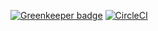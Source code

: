 
[![Greenkeeper badge](https://badges.greenkeeper.io/miklosn/mon.svg)](https://greenkeeper.io/) [![CircleCI](https://circleci.com/gh/miklosn/mon.svg?style=svg)](https://circleci.com/gh/miklosn/mon)